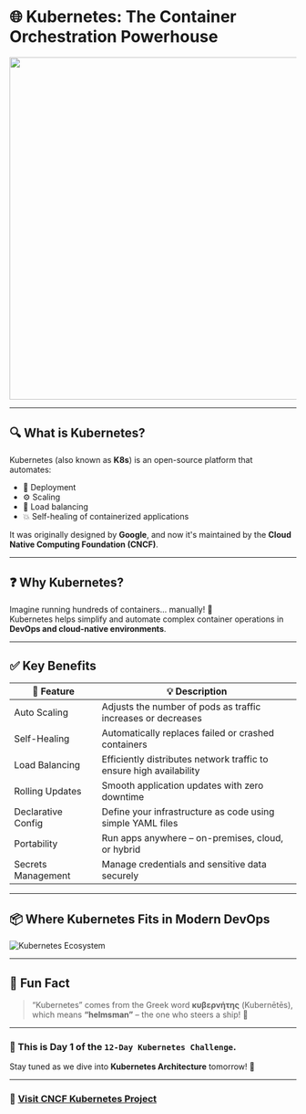 # 🌐 Kubernetes: The Container Orchestration Powerhouse

<p align="center">
  <img src="https://cdn.dribbble.com/users/1155976/screenshots/13787442/media/6ba1de91de92e8cd0a78d3794d12b5c4.png" width="600"/>
</p>

---

## 🔍 What is Kubernetes?

Kubernetes (also known as **K8s**) is an open-source platform that automates:

- 🔄 Deployment  
- ⚙️ Scaling  
- 🔁 Load balancing  
- 💥 Self-healing of containerized applications  

It was originally designed by **Google**, and now it's maintained by the **Cloud Native Computing Foundation (CNCF)**.

---

## ❓ Why Kubernetes?

Imagine running hundreds of containers... manually! 🥲  
Kubernetes helps simplify and automate complex container operations in **DevOps and cloud-native environments**.

---

## ✅ Key Benefits

| 🚀 Feature            | 💡 Description                                                                 |
|----------------------|---------------------------------------------------------------------------------|
| Auto Scaling         | Adjusts the number of pods as traffic increases or decreases                    |
| Self-Healing         | Automatically replaces failed or crashed containers                             |
| Load Balancing       | Efficiently distributes network traffic to ensure high availability             |
| Rolling Updates      | Smooth application updates with zero downtime                                   |
| Declarative Config   | Define your infrastructure as code using simple YAML files                      |
| Portability          | Run apps anywhere – on-premises, cloud, or hybrid                               |
| Secrets Management   | Manage credentials and sensitive data securely                                  |

---

## 📦 Where Kubernetes Fits in Modern DevOps

![Kubernetes Ecosystem](https://d33wubrfki0l68.cloudfront.net/0cf7d79f538a9c3ffb7c8a8c705e183a91bbd03e/cb2cd/images/kubernetes-overview.png)

---

## 🧠 Fun Fact

> “Kubernetes” comes from the Greek word **κυβερνήτης** (Kubernētēs), which means **“helmsman”** – the one who steers a ship! 🚢

---

### 🚀 This is **Day 1** of the `12-Day Kubernetes Challenge`.  
Stay tuned as we dive into **Kubernetes Architecture** tomorrow! 🔧

---

### 🔗 [Visit CNCF Kubernetes Project](https://kubernetes.io/)
